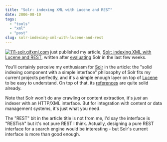 ```yaml
---
title: "Solr: indexing XML with Lucene and REST"
date: 2006-08-10
tags: 
  - "tools"
  - "xml"
  - "post"
slug: solr-indexing-xml-with-lucene-and-rest
---
```


[![111-solr.gif](/assets/images/movable-type-blog-archives/111-solr.gif)](http://www.xml.com/pub/a/2006/08/09/solr-indexing-xml-with-lucene-andrest.html)[xml.com](http://xml.com) just published my article, [Solr: indexing XML with Lucene and REST](http://www.xml.com/pub/a/2006/08/09/solr-indexing-xml-with-lucene-andrest.html), written after [evaluating](http://codeconsult.ch/bertrand/archives/000694.html) Solr in the last few weeks.

You'll certainly perceive my enthusiasm for [Solr](http://incubator.apache.org/solr/) in the article: the "solid indexing component with a simple interface" philosophy of Solr fits my current projects perfectly, and it's a simple enough layer on top of [Lucene](http://lucene.apache.org/) to be easy to understand. On top of that, its [references](http://wiki.apache.org/solr/PublicServers) are quite solid already.

Note that Solr won't do any crawling or content extraction, it's _just_ an indexer with an HTTP/XML interface. But for integration with content or data management systems, it's just what you need.

The "REST" bit in the article title is not from me, I'd say the interface is "RESTish" but it's not pure REST I think. Actually, designing a pure REST interface for a search engine would be interesting - but Solr's current interface is more than good enough.

